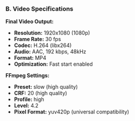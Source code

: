 ### B. Video Specifications

**Final Video Output:**

- **Resolution:** 1920x1080 (1080p)
- **Frame Rate:** 30 fps
- **Codec:** H.264 (libx264)
- **Audio:** AAC, 192 kbps, 48kHz
- **Format:** MP4
- **Optimization:** Fast start enabled

**FFmpeg Settings:**

- **Preset:** slow (high quality)
- **CRF:** 20 (high quality)
- **Profile:** high
- **Level:** 4.2
- **Pixel Format:** yuv420p (universal compatibility)
